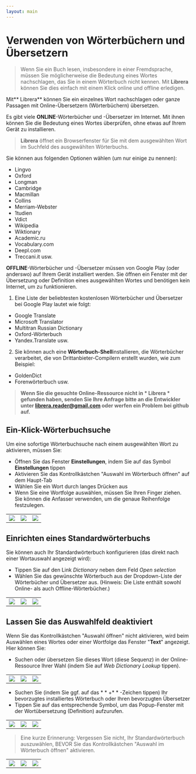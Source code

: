 ```yaml
---
layout: main
---
```


# Verwenden von Wörterbüchern und Übersetzern

> Wenn Sie ein Buch lesen, insbesondere in einer Fremdsprache, müssen Sie möglicherweise die Bedeutung eines Wortes nachschlagen, das Sie in einem Wörterbuch nicht kennen. Mit **Librera** können Sie dies einfach mit einem Klick online und offline erledigen.

Mit** Librera** können Sie ein einzelnes Wort nachschlagen oder ganze Passagen mit Online-Übersetzern (Wörterbüchern) übersetzen.

Es gibt viele **ONLINE**-Wörterbücher und -Übersetzer im Internet. Mit ihnen können Sie die Bedeutung eines Wortes überprüfen, ohne etwas auf Ihrem Gerät zu installieren.
> **Librera** öffnet ein Browserfenster für Sie mit dem ausgewählten Wort im Suchfeld des ausgewählten Wörterbuchs.
 
Sie können aus folgenden Optionen wählen (um nur einige zu nennen):

* Lingvo
* Oxford
* Longman
* Cambridge
* Macmillan
* Collins
* Merriam-Webster
* 1tudien
* Vdict
* Wikipedia
* Wiktionary
* Academic.ru
* Vocabulary.com
* Deepl.com
* Treccani.it usw.

**OFFLINE**-Wörterbücher und -Übersetzer müssen von Google Play (oder anderswo) auf Ihrem Gerät installiert werden. Sie öffnen ein Fenster mit der Übersetzung oder Definition eines ausgewählten Wortes und benötigen kein Internet, um zu funktionieren.

1. Eine Liste der beliebtesten kostenlosen Wörterbücher und Übersetzer bei Google Play lautet wie folgt:

* Google Translate
* Microsoft Translator
* Multitran Russian Dictionary
* Oxford-Wörterbuch
* Yandex.Translate usw.

2. Sie können auch eine **Wörterbuch-Shell**installieren, die Wörterbücher verarbeitet, die von Drittanbieter-Compilern erstellt wurden, wie zum Beispiel:

* GoldenDict
* Forenwörterbuch usw.
 
> **Wenn Sie die gesuchte Online-Ressource nicht in * Librera * gefunden haben, senden Sie Ihre Anfrage bitte an die Entwickler unter librera.reader@gmail.com oder werfen ein Problem bei github auf.**

## Ein-Klick-Wörterbuchsuche
Um eine sofortige Wörterbuchsuche nach einem ausgewählten Wort zu aktivieren, müssen Sie:
* Öffnen Sie das Fenster **Einstellungen**, indem Sie auf das Symbol **Einstellungen** tippen
* Aktivieren Sie das Kontrollkästchen &quot;Auswahl im Wörterbuch öffnen&quot; auf dem Haupt-Tab
* Wählen Sie ein Wort durch langes Drücken aus
* Wenn Sie eine Wortfolge auswählen, müssen Sie Ihren Finger ziehen. Sie können die Anfasser verwenden, um die genaue Reihenfolge festzulegen.

||||
|-|-|-|
|![](1.jpg)|![](2.jpg)|![](3.jpg)|

## Einrichten eines Standardwörterbuchs
Sie können auch Ihr Standardwörterbuch konfigurieren (das direkt nach einer Wortauswahl angezeigt wird):
* Tippen Sie auf den Link _Dictionary_ neben dem Feld _Open selection_
* Wählen Sie das gewünschte Wörterbuch aus der Dropdown-Liste der Wörterbücher und Übersetzer aus. (Hinweis: Die Liste enthält sowohl Online- als auch Offline-Wörterbücher.)

||||
|-|-|-|
|![](4.jpg)|![](55.jpg)|![](66.jpg)|

## Lassen Sie das Auswahlfeld deaktiviert
Wenn Sie das Kontrollkästchen &quot;Auswahl öffnen&quot; nicht aktivieren, wird beim Auswählen eines Wortes oder einer Wortfolge das Fenster &quot;**Text**&quot; angezeigt. Hier können Sie:
* Suchen oder übersetzen Sie dieses Wort (diese Sequenz) in der Online-Ressource Ihrer Wahl (indem Sie auf _Web Dictionary Lookup_ tippen).

||||
|-|-|-|
|![](7.jpg)|![](8.jpg)|![](9.jpg)|

* Suchen Sie (indem Sie ggf. auf das * * +* * -Zeichen tippen) Ihr bevorzugtes installiertes Wörterbuch oder Ihren bevorzugten Übersetzer
* Tippen Sie auf das entsprechende Symbol, um das Popup-Fenster mit der Wortübersetzung (Definition) aufzurufen.

||||
|-|-|-|
|![](10.jpg)|![](11.jpg)|![](12.jpg)|

> Eine kurze Erinnerung: Vergessen Sie nicht, Ihr Standardwörterbuch auszuwählen, BEVOR Sie das Kontrollkästchen &quot;Auswahl im Wörterbuch öffnen&quot; aktivieren.

||||
|-|-|-|
|![](13.jpg)|![](55.jpg)|![](66.jpg)|
